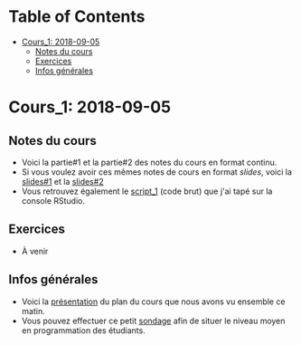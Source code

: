 
<h1>Table of Contents<span class="tocSkip"></span></h1>
<div class="toc"><ul class="toc-item"><li><span><a href="#Cours_1:-2018-09-05" data-toc-modified-id="Cours_1:-2018-09-05-1">Cours_1: 2018-09-05</a></span><ul class="toc-item"><li><span><a href="#Notes-du-cours" data-toc-modified-id="Notes-du-cours-1.1">Notes du cours</a></span></li><li><span><a href="#Exercices" data-toc-modified-id="Exercices-1.2">Exercices</a></span></li><li><span><a href="#Infos-générales" data-toc-modified-id="Infos-générales-1.3">Infos générales</a></span></li></ul></li></ul></div>

# Cours_1: 2018-09-05 

## Notes du cours
* Voici la partie#1 et la partie#2 des notes du cours en format continu. 
* Si vous voulez avoir ces mêmes notes de cours en format _slides_, voici la [slides#1](http://nour.me/presentations/1_1_cours.slides.html) et la [slides#2](http://nour.me/presentations/1_2_cours.slides.html)
* Vous retrouvez également le [script_1](https://github.com/nmeraihi/ACT3035/blob/master/AUT_2018/1_script.R) (code brut) que j'ai tapé sur la console RStudio.

## Exercices
* À venir

## Infos générales
* Voici la [présentation](http://nour.me/presentations/ACT3035_PCA2018.html#/) du plan du cours que nous avons vu ensemble ce matin. 
* Vous pouvez effectuer ce petit [sondage](https://goo.gl/forms/kDoCDxdVHP07bX2o1) afin de situer le niveau moyen en programmation des étudiants.
